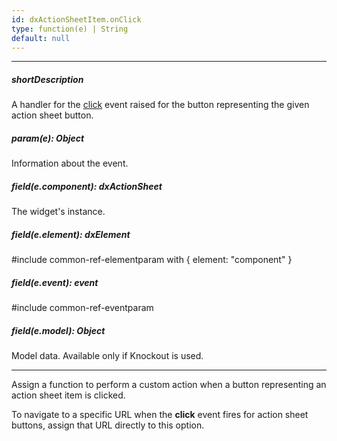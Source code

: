```yaml
---
id: dxActionSheetItem.onClick
type: function(e) | String
default: null
---
```

---
##### shortDescription
A handler for the [click](/api-reference/10%20UI%20Widgets/dxButton/4%20Events/click.md '/Documentation/ApiReference/UI_Widgets/dxButton/Events/#click') event raised for the button representing the given action sheet button.

##### param(e): Object
Information about the event.

##### field(e.component): dxActionSheet
The widget's instance.

##### field(e.element): dxElement
#include common-ref-elementparam with { element: "component" }

##### field(e.event): event
#include common-ref-eventparam

##### field(e.model): Object
Model data. Available only if Knockout is used.

---
Assign a function to perform a custom action when a button representing an action sheet item is clicked.

To navigate to a specific URL when the **click** event fires for action sheet buttons, assign that URL directly to this option.